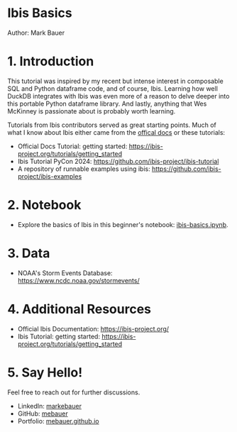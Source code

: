 # Ibis Basics
Author: Mark Bauer

# 1. Introduction

This tutorial was inspired by my recent but intense interest in composable SQL and Python dataframe code, and of course, Ibis. Learning how well DuckDB integrates with Ibis was even more of a reason to delve deeper into this portable Python dataframe library. And lastly, anything that Wes McKinney is passionate about is probably worth learning.

Tutorials from Ibis contributors served as great starting points. Much of what I know about Ibis either came from the [offical docs](https://ibis-project.org/) or these tutorials:
- Official Docs Tutorial: getting started: https://ibis-project.org/tutorials/getting_started
- Ibis Tutorial PyCon 2024: https://github.com/ibis-project/ibis-tutorial
- A repository of runnable examples using ibis: https://github.com/ibis-project/ibis-examples

# 2. Notebook
- Explore the basics of Ibis in this beginner's notebook: [ibis-basics.ipynb](https://github.com/mebauer/ibis-basics/blob/main/ibis-basics.ipynb).

# 3. Data
- NOAA's Storm Events Database: https://www.ncdc.noaa.gov/stormevents/

# 4. Additional Resources
- Official Ibis Documentation: https://ibis-project.org/
- Ibis Tutorial: getting started: https://ibis-project.org/tutorials/getting_started

# 5. Say Hello!
Feel free to reach out for further discussions.
- LinkedIn: [markebauer](https://www.linkedin.com/in/markebauer/)  
- GitHub: [mebauer](https://github.com/mebauer)  
- Portfolio: [mebauer.github.io](https://mebauer.github.io/)